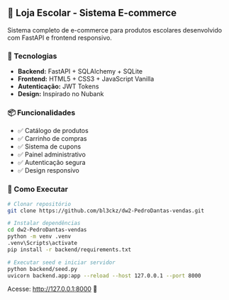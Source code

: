 ## 🎒 Loja Escolar - Sistema E-commerce

Sistema completo de e-commerce para produtos escolares desenvolvido com FastAPI e frontend responsivo.

### 🚀 Tecnologias
- **Backend:** FastAPI + SQLAlchemy + SQLite
- **Frontend:** HTML5 + CSS3 + JavaScript Vanilla
- **Autenticação:** JWT Tokens
- **Design:** Inspirado no Nubank

### 📦 Funcionalidades
- ✅ Catálogo de produtos
- ✅ Carrinho de compras
- ✅ Sistema de cupons
- ✅ Painel administrativo
- ✅ Autenticação segura
- ✅ Design responsivo

### 🎯 Como Executar
```bash
# Clonar repositório
git clone https://github.com/bl3ckz/dw2-PedroDantas-vendas.git

# Instalar dependências
cd dw2-PedroDantas-vendas
python -m venv .venv
.venv\Scripts\activate
pip install -r backend/requirements.txt

# Executar seed e iniciar servidor
python backend/seed.py
uvicorn backend.app:app --reload --host 127.0.0.1 --port 8000
```

Acesse: http://127.0.0.1:8000 🚀